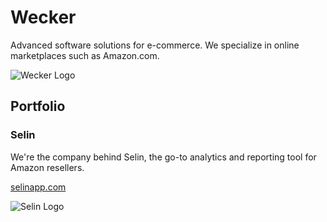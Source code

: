 # Wecker

Advanced software solutions for e-commerce. We specialize in online marketplaces such as Amazon.com.

![Wecker Logo](https://selinapp.com/wecker-logo-wide.svg)

## Portfolio

### Selin

We're the company behind Selin, the go-to analytics and reporting tool for Amazon resellers.

[selinapp.com](https://selinapp.com/)

![Selin Logo](https://selinapp.com/selin-logo-wide.svg)
